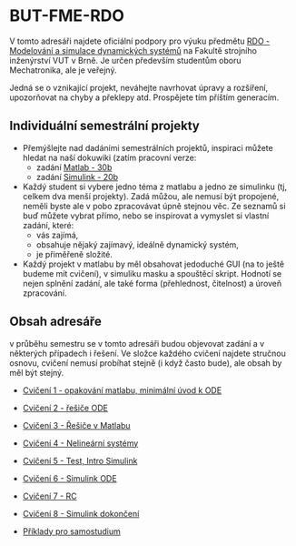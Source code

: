 ﻿# BUT-FME-RDO
V tomto adresáři najdete oficiální podpory pro výuku předmětu [RDO - Modelování a simulace dynamických systémů](https://www.fme.vutbr.cz/studenti/predmety/198196) na Fakultě strojního inženýrství VUT v Brně. Je určen především studentům oboru Mechatronika, ale je veřejný.

Jedná se o vznikající projekt, neváhejte navrhovat úpravy a rozšíření, upozorňovat na chyby a překlepy atd. Prospějete tím příštím generacím.

## Individuální semestrální projekty
* Přemýšlejte nad dadáními semestrálních projektů, inspiraci můžete hledat na naší dokuwiki (zatím pracovní verze:
  * zadání [Matlab - 30b](http://mechx.cz/dokuwiki/doku.php?id=courses:zadani_projektu_-_matlab)
  * zadání [Simulink - 20b](http://mechx.cz/dokuwiki/doku.php?id=courses:zadani_projektu_-_simulink)
* Každý student si vybere jedno téma z matlabu a jedno ze simulinku (tj, celkem dva menší projekty). Zadá můžou, ale nemusí být propojené, neměli byste ale v pobo zpracovávat úpně stejnou věc. Ze seznamů si buď můžete vybrat přímo, nebo se inspirovat a vymyslet si vlastní zadání, které:
  * vás zajímá,
  * obsahuje nějaký zajímavý, ideálně dynamický systém,
  * je přiměřeně složité.
* Každý projekt v matlabu by měl obsahovat jedoduché GUI (na to ještě budeme mít cvičení), v simuliku masku a spouštěcí skript. Hodnotí se nejen splnění zadání, ale také forma (přehlednost, čitelnost) a úroveň zpracování.
  


## Obsah adresáře
v průběhu semestru se v tomto adresáři budou objevovat zadání a v některých případech i řešení. Ve složce každého cvičení najdete stručnou osnovu, cvičení nemusí probíhat stejně (i když často bude), ale obsah by měl být stejný.

* [Cvičení 1 - opakování matlabu, minimální úvod k ODE](https://github.com/MBrablc/BUT-FME-RDO/tree/master/cv1%20-%20ODE%20intro)
* [Cvičení 2 - řešiče ODE](https://github.com/MBrablc/BUT-FME-RDO/tree/master/cv2%20-%20solvers)
* [Cvičení 3 - Řešiče v Matlabu](https://github.com/MBrablc/BUT-FME-RDO/tree/master/cv3%20-%20Matlab%20solvers)
* [Cvičení 4 - Nelineární systémy](https://github.com/MBrablc/BUT-FME-RDO/tree/master/cv4%20-%20nonlinear%20systems)
* [Cvičení 5 - Test, Intro Simulink](https://github.com/MBrablc/BUT-FME-RDO/tree/master/cv5%20-%20Test%20_%20Intro%20Simulink)
* [Cvičení 6 - Simulink ODE](https://github.com/MBrablc/BUT-FME-RDO/tree/master/cv6%20-%20Simulink%20ODE)
* [Cvičení 7 - RC](https://github.com/MBrablc/BUT-FME-RDO/tree/master/cv7%20-%20RC)
* [Cvičení 8 - Simulink dokončení](https://github.com/MBrablc/BUT-FME-RDO/tree/master/cv8%20-%20Simulink%20finish)


* [Příklady pro samostudium](https://github.com/MBrablc/BUT-FME-RDO/tree/master/P%C5%99%C3%ADklady%20pro%20samostudium)



